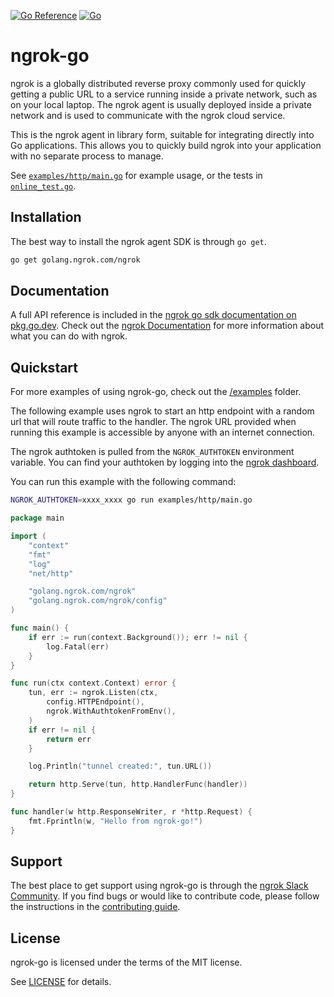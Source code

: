 [![Go Reference](https://pkg.go.dev/badge/golang.ngrok.com/ngrok.svg)](https://pkg.go.dev/golang.ngrok.com/ngrok)
[![Go](https://github.com/ngrok/ngrok-go/actions/workflows/buildandtest.yml/badge.svg)](https://github.com/ngrok/ngrok-go/actions/workflows/buildandtest.yml)
# ngrok-go

ngrok is a globally distributed reverse proxy commonly used for quickly getting a public URL to a service running inside a private network, such as on your local laptop. The ngrok agent is usually deployed inside a private network and is used to communicate with the ngrok cloud service.

This is the ngrok agent in library form, suitable for integrating directly into Go applications. This allows you to quickly build ngrok into your application with no separate process to manage. 

See [`examples/http/main.go`](/examples/http/main.go) for example usage, or the tests in [`online_test.go`](/online_test.go).

## Installation

The best way to install the ngrok agent SDK is through `go get`.

```sh
go get golang.ngrok.com/ngrok
```
## Documentation
A full API reference is included in the [ngrok go sdk documentation on pkg.go.dev](https://pkg.go.dev/golang.ngrok.com/ngrok). Check out the [ngrok Documentation](https://ngrok.com/docs) for more information about what you can do with ngrok.
## Quickstart
For more examples of using ngrok-go, check out the [/examples](/examples) folder.

The following example uses ngrok to start an http endpoint with a random url that will route traffic to the handler. The ngrok URL provided when running this example is accessible by anyone with an internet connection.

The ngrok authtoken is pulled from the `NGROK_AUTHTOKEN` environment variable. You can find your authtoken by logging into the [ngrok dashboard](https://dashboard.ngrok.com/get-started/your-authtoken).

You can run this example with the following command:
```sh
NGROK_AUTHTOKEN=xxxx_xxxx go run examples/http/main.go
```

```go
package main

import (
	"context"
	"fmt"
	"log"
	"net/http"

	"golang.ngrok.com/ngrok"
	"golang.ngrok.com/ngrok/config"
)

func main() {
	if err := run(context.Background()); err != nil {
		log.Fatal(err)
	}
}

func run(ctx context.Context) error {
	tun, err := ngrok.Listen(ctx,
		config.HTTPEndpoint(),
		ngrok.WithAuthtokenFromEnv(),
	)
	if err != nil {
		return err
	}

	log.Println("tunnel created:", tun.URL())

	return http.Serve(tun, http.HandlerFunc(handler))
}

func handler(w http.ResponseWriter, r *http.Request) {
	fmt.Fprintln(w, "Hello from ngrok-go!")
}
```

## Support
The best place to get support using ngrok-go is through the [ngrok Slack Community](https://ngrok.com/slack). If you find bugs or would like to contribute code, please follow the instructions in the [contributing guide](/CONTRIBUTING.md).

## License

ngrok-go is licensed under the terms of the MIT license.

See [LICENSE](./LICENSE) for details.
